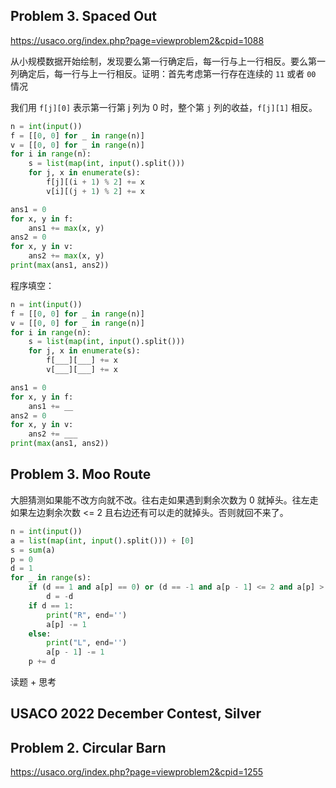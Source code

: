 ## Problem 3. Spaced Out

https://usaco.org/index.php?page=viewproblem2&cpid=1088

从小规模数据开始绘制，发现要么第一行确定后，每一行与上一行相反。要么第一列确定后，每一行与上一行相反。证明：首先考虑第一行存在连续的 `11` 或者 `00` 情况

我们用 `f[j][0]` 表示第一行第 j 列为 0 时，整个第 `j` 列的收益，`f[j][1]` 相反。

```python
n = int(input())
f = [[0, 0] for _ in range(n)]
v = [[0, 0] for _ in range(n)]
for i in range(n):
    s = list(map(int, input().split()))
    for j, x in enumerate(s):
        f[j][(i + 1) % 2] += x
        v[i][(j + 1) % 2] += x

ans1 = 0
for x, y in f:
    ans1 += max(x, y)
ans2 = 0
for x, y in v:
    ans2 += max(x, y)
print(max(ans1, ans2))
```

程序填空：

```python
n = int(input())
f = [[0, 0] for _ in range(n)]
v = [[0, 0] for _ in range(n)]
for i in range(n):
    s = list(map(int, input().split()))
    for j, x in enumerate(s):
        f[___][___] += x
        v[___][___] += x

ans1 = 0
for x, y in f:
    ans1 += __
ans2 = 0
for x, y in v:
    ans2 += ___
print(max(ans1, ans2))
```
## Problem 3. Moo Route

大胆猜测如果能不改方向就不改。往右走如果遇到剩余次数为 0 就掉头。往左走如果左边剩余次数 <= 2 且右边还有可以走的就掉头。否则就回不来了。

```python
n = int(input())
a = list(map(int, input().split())) + [0]
s = sum(a)
p = 0
d = 1
for _ in range(s):
    if (d == 1 and a[p] == 0) or (d == -1 and a[p - 1] <= 2 and a[p] > 0):
        d = -d
    if d == 1:
        print("R", end='')
        a[p] -= 1
    else:
        print("L", end='')
        a[p - 1] -= 1
    p += d
```

读题 + 思考

## USACO 2022 December Contest, Silver
## Problem 2. Circular Barn

https://usaco.org/index.php?page=viewproblem2&cpid=1255
